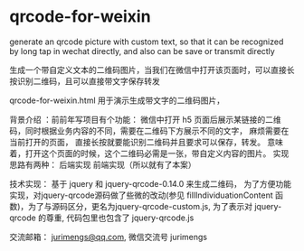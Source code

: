 # qrcode-for-weixin
generate an qrcode picture with custom text, so that it can be recognized by long tap in wechat directly, and also can be save or transmit directly

生成一个带自定义文本的二维码图片，当我们在微信中打开该页面时，可以直接长按识别二维码，且可以直接带文字保存转发

qrcode-for-weixin.html 用于演示生成带文字的二维码图片，

背景介绍 ：前前年写项目有个功能：
微信中打开 h5  页面后展示某链接的二维码，同时根据业务内容的不同，需要在二维码下方展示不同的文字，
麻烦需要在当前打开的页面， 直接长按就要能识别二维码并且要求可以保存，转发。
意味着，打开这个页面的时候，这个二维码必需是一张，带自定义内容的图片。
实现思路有两种：
后端实现
前端实现（所以就有了本案）

技术实现：
基于 jquery 和 jquery-qrcode-0.14.0 来生成二维码，
为了方便功能实现，对jquery-qrcode源码做了些微的改动(参见 fillIndividuationContent 函数)，为了与源码区分，更名为jquery-qrcode-custom.js, 为了表示对 jquery-qrcode 的尊重, 代码包里也包含了 jquery-qrcode.js 

交流邮箱： jurimengs@qq.com, 微信交流号 jurimengs
